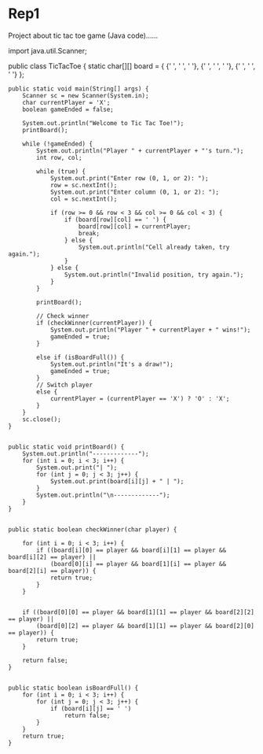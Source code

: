 # Rep1
Project about tic tac toe game (Java code)......

import java.util.Scanner;

public class TicTacToe {
    static char[][] board = {
        {' ', ' ', ' '},
        {' ', ' ', ' '},
        {' ', ' ', ' '}
    };

    public static void main(String[] args) {
        Scanner sc = new Scanner(System.in);
        char currentPlayer = 'X';
        boolean gameEnded = false;

        System.out.println("Welcome to Tic Tac Toe!");
        printBoard();

        while (!gameEnded) {
            System.out.println("Player " + currentPlayer + "'s turn.");
            int row, col;

            while (true) {
                System.out.print("Enter row (0, 1, or 2): ");
                row = sc.nextInt();
                System.out.print("Enter column (0, 1, or 2): ");
                col = sc.nextInt();

                if (row >= 0 && row < 3 && col >= 0 && col < 3) {
                    if (board[row][col] == ' ') {
                        board[row][col] = currentPlayer;
                        break;
                    } else {
                        System.out.println("Cell already taken, try again.");
                    }
                } else {
                    System.out.println("Invalid position, try again.");
                }
            }

            printBoard();

            // Check winner
            if (checkWinner(currentPlayer)) {
                System.out.println("Player " + currentPlayer + " wins!");
                gameEnded = true;
            } 
        
            else if (isBoardFull()) {
                System.out.println("It's a draw!");
                gameEnded = true;
            } 
            // Switch player
            else {
                currentPlayer = (currentPlayer == 'X') ? 'O' : 'X';
            }
        }
        sc.close();
    }

    
    public static void printBoard() {
        System.out.println("-------------");
        for (int i = 0; i < 3; i++) {
            System.out.print("| ");
            for (int j = 0; j < 3; j++) {
                System.out.print(board[i][j] + " | ");
            }
            System.out.println("\n-------------");
        }
    }


    public static boolean checkWinner(char player) {
    
        for (int i = 0; i < 3; i++) {
            if ((board[i][0] == player && board[i][1] == player && board[i][2] == player) || 
                (board[0][i] == player && board[1][i] == player && board[2][i] == player)) {
                return true;
            }
        }

        
        if ((board[0][0] == player && board[1][1] == player && board[2][2] == player) || 
            (board[0][2] == player && board[1][1] == player && board[2][0] == player)) {
            return true;
        }

        return false;
    }


    public static boolean isBoardFull() {
        for (int i = 0; i < 3; i++) {
            for (int j = 0; j < 3; j++) {
                if (board[i][j] == ' ')
                    return false;
            }
        }
        return true;
    }
